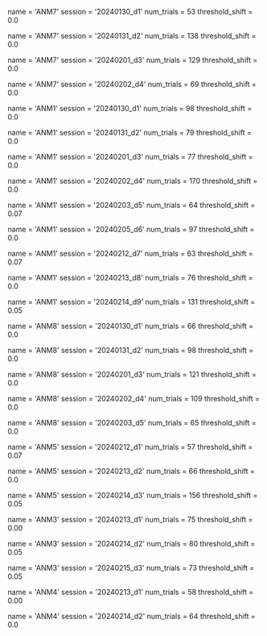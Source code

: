 name = 'ANM7'
session = '20240130_d1'
num_trials = 53
threshold_shift = 0.0

name = 'ANM7'
session = '20240131_d2'
num_trials = 138
threshold_shift = 0.0

name = 'ANM7'
session = '20240201_d3'
num_trials = 129
threshold_shift = 0.0

name = 'ANM7'
session = '20240202_d4'
num_trials = 69
threshold_shift = 0.0


name = 'ANM1'
session = '20240130_d1'
num_trials = 98
threshold_shift = 0.0

name = 'ANM1'
session = '20240131_d2'
num_trials = 79
threshold_shift = 0.0

name = 'ANM1'
session = '20240201_d3'
num_trials = 77
threshold_shift = 0.0

name = 'ANM1'
session = '20240202_d4'
num_trials = 170
threshold_shift = 0.0

name = 'ANM1'
session = '20240203_d5'
num_trials = 64
threshold_shift = 0.07

name = 'ANM1'
session = '20240205_d6'
num_trials = 97
threshold_shift = 0.0

name = 'ANM1'
session = '20240212_d7'
num_trials = 63
threshold_shift = 0.07

name = 'ANM1'
session = '20240213_d8'
num_trials = 76
threshold_shift = 0.0

name = 'ANM1'
session = '20240214_d9'
num_trials = 131
threshold_shift = 0.05


name = 'ANM8'
session = '20240130_d1'
num_trials = 66
threshold_shift = 0.0

name = 'ANM8'
session = '20240131_d2'
num_trials = 98
threshold_shift = 0.0

name = 'ANM8'
session = '20240201_d3'
num_trials = 121
threshold_shift = 0.0

name = 'ANM8'
session = '20240202_d4'
num_trials = 109
threshold_shift = 0.0

name = 'ANM8'
session = '20240203_d5'
num_trials = 65
threshold_shift = 0.0


name = 'ANM5'
session = '20240212_d1'
num_trials = 57
threshold_shift = 0.07

name = 'ANM5'
session = '20240213_d2'
num_trials = 66
threshold_shift = 0.0

name = 'ANM5'
session = '20240214_d3'
num_trials = 156
threshold_shift = 0.05



name = 'ANM3'
session = '20240213_d1'
num_trials = 75
threshold_shift = 0.00

name = 'ANM3'
session = '20240214_d2'
num_trials = 80
threshold_shift = 0.05

name = 'ANM3'
session = '20240215_d3'
num_trials = 73
threshold_shift = 0.05


name = 'ANM4'
session = '20240213_d1'
num_trials = 58
threshold_shift = 0.00

name = 'ANM4'
session = '20240214_d2'
num_trials = 64
threshold_shift = 0.0